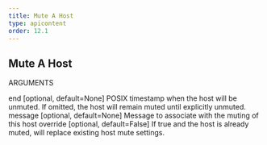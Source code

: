 ```yaml
---
title: Mute A Host
type: apicontent
order: 12.1
---
```


## Mute A Host
ARGUMENTS

end [optional, default=None]
POSIX timestamp when the host will be unmuted. If omitted, the host will remain muted until explicitly unmuted.
message [optional, default=None]
Message to associate with the muting of this host
override [optional, default=False]
If true and the host is already muted, will replace existing host mute settings.
